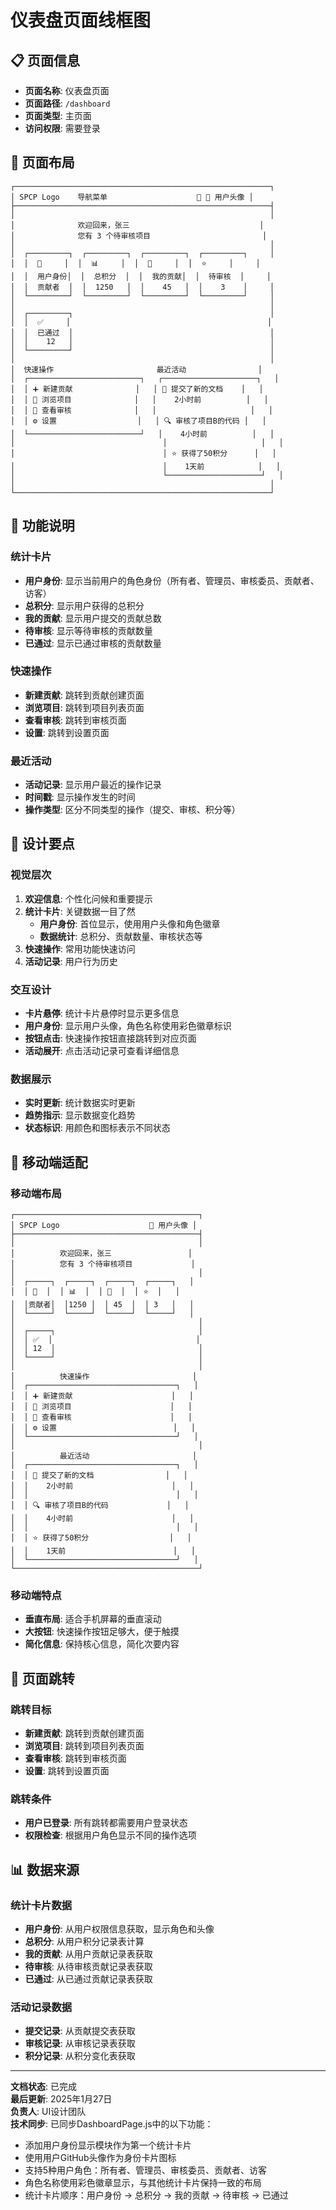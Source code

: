 # 仪表盘页面线框图

## 📋 页面信息

- **页面名称**: 仪表盘页面
- **页面路径**: `/dashboard`
- **页面类型**: 主页面
- **访问权限**: 需要登录

## 🎯 页面布局

```
┌─────────────────────────────────────────────────────────┐
│ SPCP Logo    导航菜单                    🔔 👤 用户头像 │
├─────────────────────────────────────────────────────────┤
│                                                         │
│              欢迎回来，张三                             │
│              您有 3 个待审核项目                         │
│                                                         │
│  ┌─────────┐  ┌─────────┐  ┌─────────┐  ┌─────────┐     │
│  │  👤     │  │  📊     │  │  📝     │  │  ⭐     │     │
│  │  用户身份│  │  总积分  │  │  我的贡献│  │  待审核  │     │
│  │  贡献者  │  │  1250   │  │    45   │  │    3    │     │
│  └─────────┘  └─────────┘  └─────────┘  └─────────┘     │
│                                                         │
│  ┌─────────┐                                            │
│  │  ✅     │                                            │
│  │  已通过  │                                            │
│  │    12   │                                            │
│  └─────────┘                                            │
│                                                         │
│  快速操作                       最近活动                │
│  ┌─────────────────────────┐   ┌─────────────────────┐   │
│  │ ➕ 新建贡献              │   │ 📝 提交了新的文档    │   │
│  │ 📁 浏览项目              │   │    2小时前          │   │
│  │ 👀 查看审核              │   │                     │   │
│  │ ⚙️ 设置                  │   │ 🔍 审核了项目B的代码 │   │
│  └─────────────────────────┘   │    4小时前          │   │
│                                 │                     │   │
│                                 │ ⭐ 获得了50积分      │   │
│                                 │    1天前            │   │
│                                 └─────────────────────┘   │
│                                                         │
└─────────────────────────────────────────────────────────┘
```

## 🎯 功能说明

### 统计卡片
- **用户身份**: 显示当前用户的角色身份（所有者、管理员、审核委员、贡献者、访客）
- **总积分**: 显示用户获得的总积分
- **我的贡献**: 显示用户提交的贡献总数
- **待审核**: 显示等待审核的贡献数量
- **已通过**: 显示已通过审核的贡献数量

### 快速操作
- **新建贡献**: 跳转到贡献创建页面
- **浏览项目**: 跳转到项目列表页面
- **查看审核**: 跳转到审核页面
- **设置**: 跳转到设置页面

### 最近活动
- **活动记录**: 显示用户最近的操作记录
- **时间戳**: 显示操作发生的时间
- **操作类型**: 区分不同类型的操作（提交、审核、积分等）

## 🎨 设计要点

### 视觉层次
1. **欢迎信息**: 个性化问候和重要提示
2. **统计卡片**: 关键数据一目了然
   - **用户身份**: 首位显示，使用用户头像和角色徽章
   - **数据统计**: 总积分、贡献数量、审核状态等
3. **快速操作**: 常用功能快速访问
4. **活动记录**: 用户行为历史

### 交互设计
- **卡片悬停**: 统计卡片悬停时显示更多信息
- **用户身份**: 显示用户头像，角色名称使用彩色徽章标识
- **按钮点击**: 快速操作按钮直接跳转到对应页面
- **活动展开**: 点击活动记录可查看详细信息

### 数据展示
- **实时更新**: 统计数据实时更新
- **趋势指示**: 显示数据变化趋势
- **状态标识**: 用颜色和图标表示不同状态

## 📱 移动端适配

### 移动端布局
```
┌─────────────────────────────────────────┐
│ SPCP Logo                    👤 用户头像 │
├─────────────────────────────────────────┤
│                                         │
│          欢迎回来，张三                 │
│          您有 3 个待审核项目             │
│                                         │
│  ┌─────┐  ┌─────┐  ┌─────┐  ┌─────┐   │
│  │ 👤  │  │ 📊  │  │ 📝  │  │ ⭐  │   │
│  │贡献者│  │1250 │  │ 45  │  │ 3   │   │
│  └─────┘  └─────┘  └─────┘  └─────┘   │
│                                         │
│  ┌─────┐                                │
│  │ ✅  │                                │
│  │ 12  │                                │
│  └─────┘                                │
│                                         │
│          快速操作                       │
│  ┌─────────────────────────────────┐   │
│  │ ➕ 新建贡献                      │   │
│  │ 📁 浏览项目                      │   │
│  │ 👀 查看审核                      │   │
│  │ ⚙️ 设置                          │   │
│  └─────────────────────────────────┘   │
│                                         │
│          最近活动                       │
│  ┌─────────────────────────────────┐   │
│  │ 📝 提交了新的文档                │   │
│  │    2小时前                      │   │
│  │                                 │   │
│  │ 🔍 审核了项目B的代码             │   │
│  │    4小时前                      │   │
│  │                                 │   │
│  │ ⭐ 获得了50积分                  │   │
│  │    1天前                        │   │
│  └─────────────────────────────────┘   │
└─────────────────────────────────────────┘
```

### 移动端特点
- **垂直布局**: 适合手机屏幕的垂直滚动
- **大按钮**: 快速操作按钮足够大，便于触摸
- **简化信息**: 保持核心信息，简化次要内容

## 🔗 页面跳转

### 跳转目标
- **新建贡献**: 跳转到贡献创建页面
- **浏览项目**: 跳转到项目列表页面
- **查看审核**: 跳转到审核页面
- **设置**: 跳转到设置页面

### 跳转条件
- **用户已登录**: 所有跳转都需要用户登录状态
- **权限检查**: 根据用户角色显示不同的操作选项

## 📊 数据来源

### 统计卡片数据
- **用户身份**: 从用户权限信息获取，显示角色和头像
- **总积分**: 从用户积分记录表计算
- **我的贡献**: 从用户贡献记录表获取
- **待审核**: 从待审核贡献记录表获取
- **已通过**: 从已通过贡献记录表获取

### 活动记录数据
- **提交记录**: 从贡献提交表获取
- **审核记录**: 从审核记录表获取
- **积分记录**: 从积分变化表获取

---

**文档状态**: 已完成  
**最后更新**: 2025年1月27日  
**负责人**: UI设计团队  
**技术同步**: 已同步DashboardPage.js中的以下功能：
- 添加用户身份显示模块作为第一个统计卡片
- 使用用户GitHub头像作为身份卡片图标
- 支持5种用户角色：所有者、管理员、审核委员、贡献者、访客
- 角色名称使用彩色徽章显示，与其他统计卡片保持一致的布局
- 统计卡片顺序：用户身份 → 总积分 → 我的贡献 → 待审核 → 已通过
